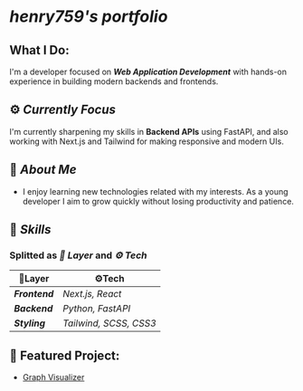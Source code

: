 # **_henry759's portfolio_**

## What I Do:
I'm a developer focused on ***Web Application Development*** with hands-on experience in building modern backends and frontends. 

## ⚙️ _Currently Focus_
I'm currently sharpening my skills in **Backend APIs** using FastAPI, and also working with Next.js and Tailwind for making responsive and modern UIs.

## 🫠 _About Me_
- I enjoy learning new technologies related with my interests. As a young developer I aim to grow quickly without losing productivity and patience.

## 🥷 _Skills_

### Splitted as _**📜 Layer**_ and _**⚙ Tech**_

| 📜Layer        | ⚙️Tech                   |
| -------------- | ------------------------ |
| _**Frontend**_ | _*Next.js, React*_       |
| **_Backend_**  | _*Python, FastAPI*_      |
| **_Styling_**  | _*Tailwind, SCSS, CSS3*_ |

## 🚀 Featured Project:

- [Graph Visualizer](https://graphize.netlify.app)

